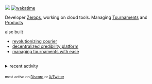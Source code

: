 ![](https://komarev.com/ghpvc/?username=dinxsh) [![wakatime](https://wakatime.com/badge/user/018cddd8-b17b-4e5f-a792-bed4da250ea7.svg)](https://wakatime.com/@018cddd8-b17b-4e5f-a792-bed4da250ea7)

Developer [Zerops](https://zerops.io), working on cloud tools. Managing [Tournaments](https://toornify.com) and [Products](https://43labs.xyz)
 
also built
- [revolutionizing courier](https://delemate.com)
- [decentralized credibility platform](https://ambar.gg/)
- [managing tournaments with ease](https://github.com/dinxsh/sanity)

<br>
<details>
<summary>recent activity</summary>

  
| Overview | Card |
|:--------:|:-------------------------:|
| ![Lines of Code & Base Introduction](assets/metrics.plugin.code.lines.svg) | ![Achievements](assets/metrics.plugin.achievements.svg) |


</details>

<sub>most active on [Discord](https://t.co/QPthpsZ1Qu) or [X/Twitter](https://x.com/dineshcodes)</sub>
